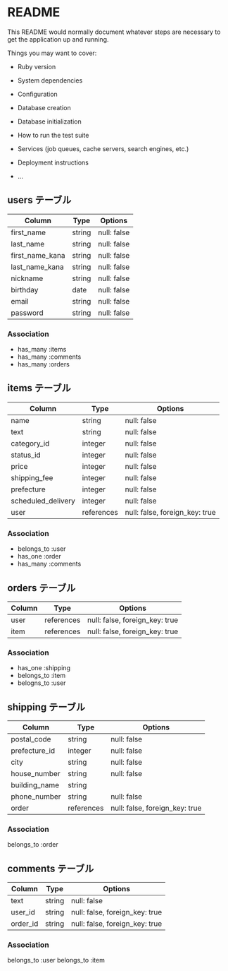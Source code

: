 # README

This README would normally document whatever steps are necessary to get the
application up and running.

Things you may want to cover:

* Ruby version

* System dependencies

* Configuration

* Database creation

* Database initialization

* How to run the test suite

* Services (job queues, cache servers, search engines, etc.)

* Deployment instructions

* ...

## users テーブル
| Column           | Type    | Options      |
| ---------------- | ------- | ------------ |
| first_name       | string  | null: false  |
| last_name        | string  | null: false  |
| first_name_kana  | string  | null: false  |
| last_name_kana   | string  | null: false  |
| nickname         | string  | null: false  |
| birthday         | date    | null: false  |
| email            | string  | null: false  |
| password         | string  | null: false  | 

### Association
- has_many :items
- has_many :comments
- has_many :orders

## items テーブル
| Column            | Type       | Options                        |
| ----------------- | ---------- | ------------------------------ |
| name              | string     | null: false                    |
| text              | string     | null: false                    |
| category_id       | integer    | null: false                    |
| status_id         | integer    | null: false                    |
| price             | integer    | null: false                    |
| shipping_fee      | integer    | null: false                    |
| prefecture        | integer    | null: false                    |
| scheduled_delivery| integer    | null: false                    |
| user              | references | null: false, foreign_key: true |

### Association
- belongs_to :user
- has_one :order
- has_many :comments

## orders テーブル
| Column   | Type       | Options                        |
| -------- | ---------- | ------------------------------ |
| user     | references | null: false, foreign_key: true |
| item     | references | null: false, foreign_key: true |

### Association
- has_one :shipping
- belongs_to :item
- belogns_to :user

## shipping テーブル
| Column         | Type        | Options                         |
| -------------- | ----------- | ------------------------------- |
| postal_code    | string      | null: false                     |
| prefecture_id  | integer     | null: false                     |
| city           | string      | null: false                     |
| house_number   | string      | null: false                     |
| building_name  | string      |                                 |
| phone_number   | string      | null: false                     |
| order          | references  | null: false, foreign_key: true  |

### Association
belongs_to :order

## comments テーブル
| Column         | Type    | Options                        |
| -------------- | ------- | ------------------------------ |
| text           | string  | null: false                    |
| user_id        | string  | null: false, foreign_key: true |
| order_id       | string  | null: false, foreign_key: true |

### Association
belongs_to :user
belongs_to :item
